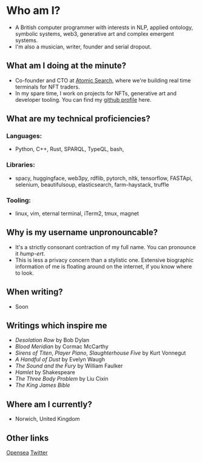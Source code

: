 # Who am I?
- A British computer programmer with interests in NLP, applied ontology, symbolic systems, web3, generative art and complex emergent systems.
- I'm also a musician, writer, founder and serial dropout.

## What am I doing at the minute?
- Co-founder and CTO at [Atomic Search](https://atomicsear.ch), where we're building real time terminals for NFT traders.
- In my spare time, I work on projects for NFTs, generative art and developer tooling. You can find my [github profile](https://github.com/hmprt) here.

## What are my technical proficiencies?
### Languages:
- Python, C++, Rust, SPARQL, TypeQL, bash, 

### Libraries:
- spacy, huggingface, web3py, rdflib, pytorch, nltk, tensorflow, FASTApi, selenium, beautifulsoup, elasticsearch, farm-haystack, truffle

### Tooling:
- linux, vim, eternal terminal, iTerm2, tmux, magnet

## Why is my username unpronouncable?
- It's a strictly consonant contraction of my full name. You can pronounce it _hump-ert_.
- This is less a privacy concern than a stylistic one. Extensive biographic information of me is floating around on the internet, if you know where to look.

## When writing?
- Soon

## Writings which inspire me
- _Desolation Row_ by Bob Dylan
- _Blood Meridian_ by Cormac McCarthy
- _Sirens of Titen_, _Player Piano_, _Slaughterhouse Five_ by Kurt Vonnegut
- _A Handful of Dust_ by Evelyn Waugh
- _The Sound and the Fury_ by William Faulker
- _Hamlet_ by Shakespeare
- _The Three Body Problem_ by Liu Cixin
- _The King James Bible_

## Where am I currently?
- Norwich, United Kingdom

## Other links
[Opensea](https://opensea.io/hmprt)
[Twitter](https://twitter.com/hmprt_)
